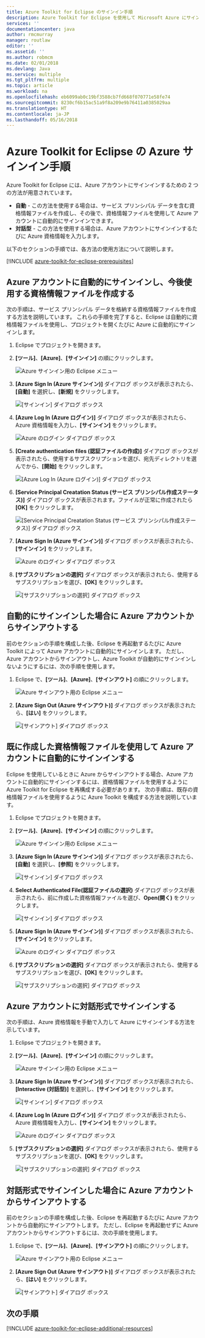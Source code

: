 ```yaml
---
title: Azure Toolkit for Eclipse のサインイン手順
description: Azure Toolkit for Eclipse を使用して Microsoft Azure にサインインする方法について説明します。
services: ''
documentationcenter: java
author: rmcmurray
manager: routlaw
editor: ''
ms.assetid: ''
ms.author: robmcm
ms.date: 02/01/2018
ms.devlang: Java
ms.service: multiple
ms.tgt_pltfrm: multiple
ms.topic: article
ms.workload: na
ms.openlocfilehash: eb6099ab0c19bf3588cb7fd668f070771e58fe74
ms.sourcegitcommit: 8230cf6b15ac51a9f8a209e9b76411a0385029aa
ms.translationtype: HT
ms.contentlocale: ja-JP
ms.lasthandoff: 05/16/2018
---
```

# <a name="azure-sign-in-instructions-for-the-azure-toolkit-for-eclipse"></a>Azure Toolkit for Eclipse の Azure サインイン手順

Azure Toolkit for Eclipse には、Azure アカウントにサインインするための 2 つの方法が用意されています。

  * **自動** - この方法を使用する場合は、サービス プリンシパル データを含む資格情報ファイルを作成し、その後で、資格情報ファイルを使用して Azure アカウントに自動的にサインインできます。
  * **対話型** - この方法を使用する場合は、Azure アカウントにサインインするたびに Azure 資格情報を入力します。

以下のセクションの手順では、各方法の使用方法について説明します。

[!INCLUDE [azure-toolkit-for-eclipse-prerequisites](../includes/azure-toolkit-for-eclipse-prerequisites.md)]

## <a name="signing-into-your-azure-account-automatically-and-creating-a-credentials-file-to-use-in-the-future"></a>Azure アカウントに自動的にサインインし、今後使用する資格情報ファイルを作成する

次の手順は、サービス プリンシパル データを格納する資格情報ファイルを作成する方法を説明しています。 これらの手順を完了すると、Eclipse は自動的に資格情報ファイルを使用し、プロジェクトを開くたびに Azure に自動的にサインインします。

1. Eclipse でプロジェクトを開きます。

1. **[ツール]**、**[Azure]**、**[サインイン]** の順にクリックします。

   ![Azure サインイン用の Eclipse メニュー][A01]

1. **[Azure Sign In (Azure サインイン)]** ダイアログ ボックスが表示されたら、**[自動]** を選択し、**[新規]** をクリックします。

   ![[サインイン] ダイアログ ボックス][A02]

1. **[Azure Log In (Azure ログイン)]** ダイアログ ボックスが表示されたら、Azure 資格情報を入力し、**[サインイン]** をクリックします。

   ![Azure のログイン ダイアログ ボックス][A03]

1. **[Create authentication files (認証ファイルの作成)]**  ダイアログ ボックスが表示されたら、使用するサブスクリプションを選び、宛先ディレクトリを選んでから、**[開始]** をクリックします。

   ![[Azure Log In (Azure ログイン)] ダイアログ ボックス][A04]

1. **[Service Principal Creatation Status (サービス プリンシパル作成ステータス)]** ダイアログ ボックスが表示されます。ファイルが正常に作成されたら **[OK]** をクリックします。

   ![[Service Principal Creatation Status (サービス プリンシパル作成ステータス)] ダイアログ ボックス][A05]

1. **[Azure Sign In (Azure サインイン)]** ダイアログ ボックスが表示されたら、**[サインイン]** をクリックします。

   ![Azure のログイン ダイアログ ボックス][A06]

1. **[サブスクリプションの選択]** ダイアログ ボックスが表示されたら、使用するサブスクリプションを選び、**[OK]** をクリックします。

   ![[サブスクリプションの選択] ダイアログ ボックス][A07]

## <a name="signing-out-of-your-azure-account-when-you-signed-in-automatically"></a>自動的にサインインした場合に Azure アカウントからサインアウトする

前のセクションの手順を構成した後、Eclipse を再起動するたびに Azure Toolkit によって Azure アカウントに自動的にサインインします。 ただし、Azure アカウントからサインアウトし、Azure Toolkit が自動的にサインインしないようにするには、次の手順を使用します。

1. Eclipse で、**[ツール]**、**[Azure]**、**[サインアウト]** の順にクリックします。

   ![Azure サインアウト用の Eclipse メニュー][L01]

1. **[Azure Sign Out (Azure サインアウト)]** ダイアログ ボックスが表示されたら、**[はい]** をクリックします。

   ![[サインアウト] ダイアログ ボックス][L03]

## <a name="signing-into-your-azure-account-automatically-using-a-credentials-file-which-you-have-already-created"></a>既に作成した資格情報ファイルを使用して Azure アカウントに自動的にサインインする

Eclipse を使用しているときに Azure からサインアウトする場合、Azure アカウントに自動的にサインインするには、資格情報ファイルを使用するように Azure Toolkit for Eclipse を再構成する必要があります。 次の手順は、既存の資格情報ファイルを使用するように Azure Toolkit を構成する方法を説明しています。

1. Eclipse でプロジェクトを開きます。

1. **[ツール]**、**[Azure]**、**[サインイン]** の順にクリックします。

   ![Azure サインイン用の Eclipse メニュー][A01]

1. **[Azure Sign In (Azure サインイン)]** ダイアログ ボックスが表示されたら、**[自動]** を選択し、**[参照]** をクリックします。

   ![[サインイン] ダイアログ ボックス][A02]

1. **Select Authenticated File\(認証ファイルの選択\)** ダイアログ ボックスが表示されたら、前に作成した資格情報ファイルを選び、**Open\(開く)** をクリックします。

   ![[サインイン] ダイアログ ボックス][A08]

1. **[Azure Sign In (Azure サインイン)]** ダイアログ ボックスが表示されたら、**[サインイン]** をクリックします。

   ![Azure のログイン ダイアログ ボックス][A06]

1. **[サブスクリプションの選択]** ダイアログ ボックスが表示されたら、使用するサブスクリプションを選び、**[OK]** をクリックします。

   ![[サブスクリプションの選択] ダイアログ ボックス][A07]

## <a name="signing-into-your-azure-account-interactively"></a>Azure アカウントに対話形式でサインインする

次の手順は、Azure 資格情報を手動で入力して Azure にサインインする方法を示しています。

1. Eclipse でプロジェクトを開きます。

1. **[ツール]**、**[Azure]**、**[サインイン]** の順にクリックします。

   ![Azure サインイン用の Eclipse メニュー][I01]

1. **[Azure Sign In (Azure サインイン)]** ダイアログ ボックスが表示されたら、**[Interactive (対話型)]** を選択し、**[サインイン]** をクリックします。

   ![[サインイン] ダイアログ ボックス][I02]

1. **[Azure Log In (Azure ログイン)]** ダイアログ ボックスが表示されたら、Azure 資格情報を入力し、**[サインイン]** をクリックします。

   ![Azure のログイン ダイアログ ボックス][I03]

1. **[サブスクリプションの選択]** ダイアログ ボックスが表示されたら、使用するサブスクリプションを選び、**[OK]** をクリックします。

   ![[サブスクリプションの選択] ダイアログ ボックス][I04]

## <a name="signing-out-of-your-azure-account-when-you-signed-in-interactively"></a>対話形式でサインインした場合に Azure アカウントからサインアウトする

前のセクションの手順を構成した後、Eclipse を再起動するたびに Azure アカウントから自動的にサインアウトします。 ただし、Eclipse を再起動せずに Azure アカウントからサインアウトするには、次の手順を使用します。

1. Eclipse で、**[ツール]**、**[Azure]**、**[サインアウト]** の順にクリックします。

   ![Azure サインアウト用の Eclipse メニュー][L01]

1. **[Azure Sign Out (Azure サインアウト)]** ダイアログ ボックスが表示されたら、**[はい]** をクリックします。

   ![[サインアウト] ダイアログ ボックス][L02]

## <a name="next-steps"></a>次の手順

[!INCLUDE [azure-toolkit-for-eclipse-additional-resources](../includes/azure-toolkit-for-eclipse-additional-resources.md)]

<!-- URL List -->


<!-- IMG List -->

[I01]: media/azure-toolkit-for-eclipse-sign-in-instructions/I01.png
[I02]: media/azure-toolkit-for-eclipse-sign-in-instructions/I02.png
[I03]: media/azure-toolkit-for-eclipse-sign-in-instructions/I03.png
[I04]: media/azure-toolkit-for-eclipse-sign-in-instructions/I04.png

[A01]: media/azure-toolkit-for-eclipse-sign-in-instructions/A01.png
[A02]: media/azure-toolkit-for-eclipse-sign-in-instructions/A02.png
[A03]: media/azure-toolkit-for-eclipse-sign-in-instructions/A03.png
[A04]: media/azure-toolkit-for-eclipse-sign-in-instructions/A04.png
[A05]: media/azure-toolkit-for-eclipse-sign-in-instructions/A05.png
[A06]: media/azure-toolkit-for-eclipse-sign-in-instructions/A06.png
[A07]: media/azure-toolkit-for-eclipse-sign-in-instructions/A07.png
[A08]: media/azure-toolkit-for-eclipse-sign-in-instructions/A08.png

[L01]: media/azure-toolkit-for-eclipse-sign-in-instructions/L01.png
[L02]: media/azure-toolkit-for-eclipse-sign-in-instructions/L02.png
[L03]: media/azure-toolkit-for-eclipse-sign-in-instructions/L03.png
